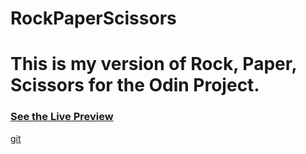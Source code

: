 # RockPaperScissors
<h1>This is my version of Rock, Paper, Scissors for the Odin Project.</h1>

<h3><a href="https://jessicasantosb.github.io/RockPaperScissors/" target="_blank">See the Live Preview</h3>
git